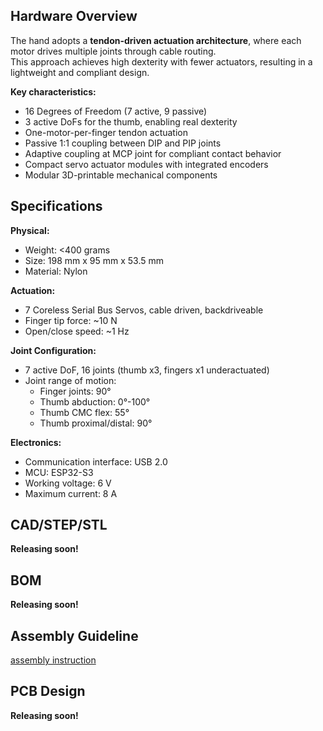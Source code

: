 ## Hardware Overview

The hand adopts a **tendon-driven actuation architecture**, where each motor drives multiple joints through cable routing.  
This approach achieves high dexterity with fewer actuators, resulting in a lightweight and compliant design.

**Key characteristics:**
- 16 Degrees of Freedom (7 active, 9 passive)
- 3 active DoFs for the thumb, enabling real dexterity
- One-motor-per-finger tendon actuation
- Passive 1:1 coupling between DIP and PIP joints
- Adaptive coupling at MCP joint for compliant contact behavior
- Compact servo actuator modules with integrated encoders
- Modular 3D-printable mechanical components

## Specifications

**Physical:**
- Weight: <400 grams
- Size: 198 mm x 95 mm x 53.5 mm
- Material: Nylon

**Actuation:**
- 7 Coreless Serial Bus Servos, cable driven, backdriveable
- Finger tip force: ~10 N
- Open/close speed: ~1 Hz

**Joint Configuration:**
- 7 active DoF, 16 joints (thumb x3, fingers x1 underactuated)
- Joint range of motion:
  - Finger joints: 90°
  - Thumb abduction: 0°-100°
  - Thumb CMC flex: 55°
  - Thumb proximal/distal: 90°

**Electronics:**
- Communication interface: USB 2.0
- MCU: ESP32-S3
- Working voltage: 6 V
- Maximum current: 8 A


## CAD/STEP/STL 
**Releasing soon!**


## BOM
**Releasing soon!**


## Assembly Guideline
[assembly instruction](https://docs.tetheria.ai/docs/assembly)


## PCB Design
**Releasing soon!**

